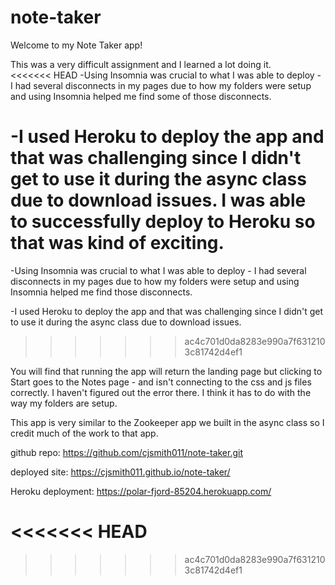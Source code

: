 # note-taker

Welcome to my Note Taker app!

This was a very difficult assignment and I learned a lot doing it.  
<<<<<<< HEAD
-Using Insomnia was crucial to what I was able to deploy - I had several disconnects in my pages due to how my folders were setup and using Insomnia helped me find some of those disconnects.

-I used Heroku to deploy the app and that was challenging since I didn't get to use it during the async class due to download issues.  I was able to successfully deploy to Heroku so that was kind of exciting.
=======
-Using Insomnia was crucial to what I was able to deploy - I had several disconnects in my pages due to how my folders were setup and using Insomnia helped me find those disconnects.

-I used Heroku to deploy the app and that was challenging since I didn't get to use it during the async class due to download issues.
>>>>>>> ac4c701d0da8283e990a7f6312103c81742d4ef1

You will find that running the app will return the landing page but clicking to Start goes to the Notes page - and isn't connecting to the css and js files correctly.  I haven't figured out the error there.  I think it has to do with the way my folders are setup.  

This app is very similar to the Zookeeper app we built in the async class so I credit much of the work to that app.

github repo: https://github.com/cjsmith011/note-taker.git

deployed site: https://cjsmith011.github.io/note-taker/


Heroku deployment: https://polar-fjord-85204.herokuapp.com/

<<<<<<< HEAD
=======

>>>>>>> ac4c701d0da8283e990a7f6312103c81742d4ef1
